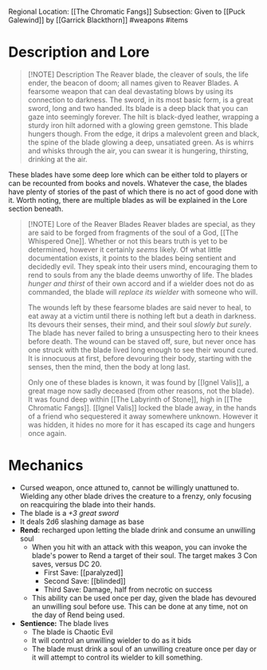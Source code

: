 Regional Location: [[The Chromatic Fangs]]
Subsection: Given to [[Puck Galewind]] by [[Garrick Blackthorn]]
#weapons #items
# Description and Lore

> [!NOTE] Description
> The Reaver blade, the cleaver of souls, the life ender, the beacon of doom; all names given to Reaver Blades. A fearsome weapon that can deal devastating blows by using its connection to darkness. The sword, in its most basic form, is a great sword, long and two handed. Its blade is a deep black that you can gaze into seemingly forever. The hilt is black-dyed leather, wrapping a sturdy iron hilt adorned with a glowing green gemstone. This blade hungers though. From the edge, it drips a malevolent green and black, the spine of the blade glowing a deep, unsatiated green. As is whirrs and whisks through the air, you can swear it is hungering, thirsting, drinking at the air. 

These blades have some deep lore which can be either told to players or can be recounted from books and novels. Whatever the case, the blades have plenty of stories of the past of which there is no act of good done with it. Worth noting, there are multiple blades as will be explained in the Lore section beneath.

> [!NOTE] Lore of the Reaver Blades
> Reaver blades are special, as they are said to be forged from fragments of the soul of a God, [[The Whispered One]]. Whether or not this bears truth is yet to be determined, however it certainly *seems* likely. Of what little documentation exists, it points to the blades being sentient and decidedly evil. They speak into their users mind, encouraging them to rend to souls from any the blade deems unworthy of life. The blades *hunger and thirst* of their own accord and if a wielder does not do as commanded, the blade will *replace its wielder* with someone who will. 
> 
> The wounds left by these fearsome blades are said never to heal, to eat away at a victim until there is nothing left but a death in darkness. Its devours their senses, their mind, and their soul *slowly but surely*. The blade has never failed to bring a unsuspecting hero to their knees before death. The wound can be staved off, sure, but never once has one struck with the blade lived long enough to see their wound cured. It is innocuous at first, before devouring their body, starting with the senses, then the mind, then the body at long last.
> 
> Only one of these blades is known, it was found by [[Ignel Valis]], a great mage now sadly deceased (from other reasons, not the blade). It was found deep within [[The Labyrinth of Stone]], high in [[The Chromatic Fangs]]. [[Ignel Valis]] locked the blade away, in the hands of a friend who sequestered it away somewhere unknown. However it was hidden, it hides no more for it has escaped its cage and hungers once again. 
# Mechanics
- Cursed weapon, once attuned to, cannot be willingly unattuned to. Wielding any other blade drives the creature to a frenzy, only focusing on reacquiring the blade into their hands. 
- The blade is a *+3 great sword*
- It deals 2d6 slashing damage as base
- **Rend:** recharged upon letting the blade drink and consume an unwilling soul
	- When you hit with an attack with this weapon, you can invoke the blade's power to Rend a target of their soul. The target makes 3 Con saves, versus DC 20.
		- First Save: [[paralyzed]]
		- Second Save: [[blinded]]
		- Third Save: Damage, half from necrotic on success
	- This ability can be used once per day, given the blade has devoured an unwilling soul before use. This can be done at any time, not on the day of Rend being used. 
- **Sentience:** The blade lives
	- The blade is Chaotic Evil
	- It will control an unwilling wielder to do as it bids
	- The blade must drink a soul of an unwilling creature once per day or it will attempt to control its wielder to kill something. 
